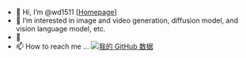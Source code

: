 - 👋 Hi, I’m @wd1511 [[Homepage](https://wd1511.github.io)] 
- 👀 I’m interested in image and video generation, diffusion model, and vision language model, etc. 
- 💞️ 
- 📫 How to reach me ... 
[![我的 GitHub 数据](https://github-readme-stats.vercel.app/api?username=wd1511)]()
